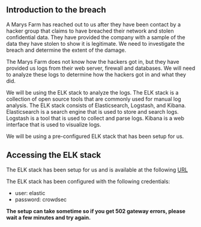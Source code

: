 ## Introduction to the breach

A Marys Farm has reached out to us after they have been contact by a hacker group that claims to have breached their network and stolen confidential data. They have provided the company with a sample of the data they have stolen to show it is legitimate. We need to investigate the breach and determine the extent of the damage.

The Marys Farm does not know how the hackers got in, but they have provided us logs from their web server, firewall and databases. We will need to analyze these logs to determine how the hackers got in and what they did.

We will be using the ELK stack to analyze the logs. The ELK stack is a collection of open source tools that are commonly used for manual log analysis. The ELK stack consists of Elasticsearch, Logstash, and Kibana. Elasticsearch is a search engine that is used to store and search logs. Logstash is a tool that is used to collect and parse logs. Kibana is a web interface that is used to visualize logs.

We will be using a pre-configured ELK stack that has been setup for us.

## Accessing the ELK stack

The ELK stack has been setup for us and is available at the following [URL]({{TRAFFIC_HOST1_5601}})

The ELK stack has been configured with the following credentials:
- user: elastic
- password: crowdsec

**The setup can take sometime so if you get 502 gateway errors, please wait a few minutes and try again.**